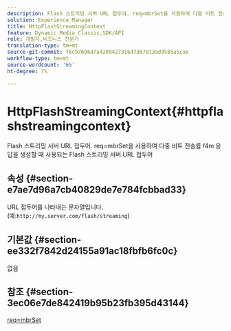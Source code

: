 ```yaml
---
description: Flash 스트리밍 서버 URL 접두어. req=mbrSet을 사용하여 다중 비트 전송률 f4m 응답을 생성할 때 사용되는 Flash 스트리밍 서버 URL 접두어
solution: Experience Manager
title: HttpFlashStreamingContext
feature: Dynamic Media Classic,SDK/API
role: 개발자,비즈니스 전문가
translation-type: tm+mt
source-git-commit: f6c97606d7a4209427316d7367013ad9585a5cae
workflow-type: tm+mt
source-wordcount: '65'
ht-degree: 7%

---
```



# HttpFlashStreamingContext{#httpflashstreamingcontext}

Flash 스트리밍 서버 URL 접두어. req=mbrSet을 사용하여 다중 비트 전송률 f4m 응답을 생성할 때 사용되는 Flash 스트리밍 서버 URL 접두어

## 속성 {#section-e7ae7d96a7cb40829de7e784fcbbad33}

URL 접두어를 나타내는 문자열입니다. (예:`http://my.server.com/flash/streaming`)

## 기본값 {#section-ee332f7842d24155a91ac18fbfb6fc0c}

없음

## 참조 {#section-3ec06e7de842419b95b23fb395d43144}

[req=mbrSet](../../../../../is-api/http-ref/image-serving-api-ref/c-http-protocol-reference/c-command-reference/r-req/r-mbrset.md#reference-603d75babde74508a878c27bd4cced73)
